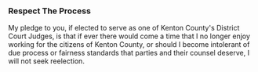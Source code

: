 ### Respect The Process

My pledge to you, if elected to serve as one of Kenton County's District Court Judges, is that if ever there would come a time that I no longer enjoy working for the citizens of Kenton County, or should I become intolerant of due process or fairness standards that parties and their counsel deserve, I will not seek reelection.